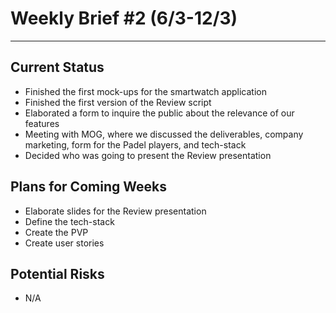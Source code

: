 # Weekly Brief #2 (6/3-12/3)
-----------

## Current Status
- Finished the first mock-ups for the smartwatch application 
- Finished the first version of the Review script
- Elaborated a form to inquire the public about the relevance of our features
- Meeting with MOG, where we discussed the deliverables, company marketing, form for the Padel players, and tech-stack
- Decided who was going to present the Review presentation 

## Plans for Coming Weeks
- Elaborate slides for the Review presentation
- Define the tech-stack
- Create the PVP
- Create user stories

## Potential Risks
- N/A